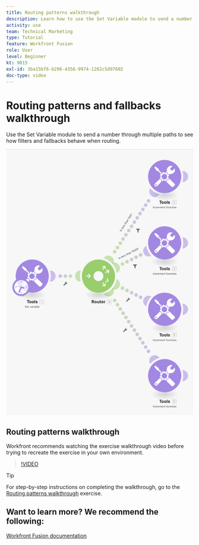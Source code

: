 ```yaml
---
title: Routing patterns walkthrough
description: Learn how to use the Set Variable module to send a number through multiple paths to see how filters and fallbacks behave in [!DNL Adobe Workfront Fusion].
activity: use
team: Technical Marketing
type: Tutorial
feature: Workfront Fusion
role: User
level: Beginner
kt: 9015
exl-id: 3ba15bf6-b296-4356-9974-1262c5d97602
doc-type: video
---
```

# Routing patterns and fallbacks walkthrough

Use the Set Variable module to send a number through multiple paths to see how filters and fallbacks behave when routing.

![An image of the Fusion scenario](assets/universal-connectors-and-routing-7.png)

## Routing patterns walkthrough

Workfront recommends watching the exercise walkthrough video before trying to recreate the exercise in your own environment.

>[!VIDEO](https://video.tv.adobe.com/v/335274/?quality=12&learn=on)

>[!TIP]
>
>For step-by-step instructions on completing the walkthrough, go to the [Routing patterns walkthrough](https://experienceleague.adobe.com/docs/workfront-learn/tutorials-workfront/fusion/exercises/routing-patterns.html?lang=en) exercise.


## Want to learn more? We recommend the following:

[Workfront Fusion documentation](https://experienceleague.adobe.com/docs/workfront/using/adobe-workfront-fusion/workfront-fusion-2.html?lang=en)
